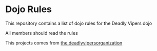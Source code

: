 Dojo Rules
==========

This repository contains a list of dojo rules for the Deadly Vipers dojo

All members should read the rules

This projects comes from [the deadlyvipersorganization](https://github.com/deadlyvipers)